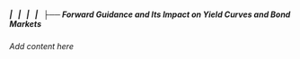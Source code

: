 ##### |   |   |   |   ├── Forward Guidance and Its Impact on Yield Curves and Bond Markets

*Add content here*